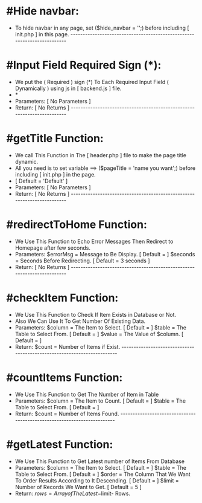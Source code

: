 #Hide navbar:
============
- To hide navbar in any page, set ($hide_navbar = '';) before including [ init.php ] in this page.
        ------------------------------------------------------------------------

#Input Field Required Sign (*):
==============================
- We put the ( Required ) sign (*) To Each Required Input Field ( Dynamically ) using js in [ backend.js ] file.
- <span class="asterisk">*</span>
- Parameters: [ No Parameters ]
- Return: [ No Returns ]
        ------------------------------------------------------------------------

#getTitle Function:
==================
- We call This Function in The [ header.php ] file to make the page title dynamic.
- All you need is to set variable ==> ($pageTitle = 'name you want';) before including [ init.php ] in the page.
- [ Default = 'Default' ]
- Parameters: [ No Parameters ]
- Return: [ No Returns ]
        ------------------------------------------------------------------------

#redirectToHome Function:
========================
- We Use This Function to Echo Error Messages Then Redirect to Homepage after few seconds.
- Parameters:
    $errorMsg = Message to Be Display.          [ Default = ]
    $seconds = Seconds Before Redirecting.      [ Default = 3 seconds ]
- Return: [ No Returns ]
        ------------------------------------------------------------------------

#checkItem Function:
===================
- We Use This Function to Check If Item Exists in Database or Not.
- Also We Can Use It To Get Number Of Existing Data.
- Parameters:
    $column  = The Item to Select.               [ Default = ]
    $table   = The Table to Select From.         [ Default = ]
    $value   = The Value of $column.             [ Default = ]
- Return:
    $count   = Number of Items if Exist.
        ------------------------------------------------------------------------

#countItems Function:
====================
- We Use This Function to Get The Number of Item in Table
- Parameters:
    $column = The Item to Count.               [ Default = ]
    $table  = The Table to Select From.        [ Default = ]
- Return:
    $count  = Number of Items Found.
        ------------------------------------------------------------------------

#getLatest Function:
====================
- We Use This Function to Get Latest number of Items From Database
- Parameters:
    $column  = The Item to Select.                                                  [ Default = ]
    $table   = The Table to Select From.                                            [ Default = ]
    $order   = The Column That We Want To Order Results According to It Descending. [ Default = ]
    $limit   = Number of Records We Want to Get.                                    [ Default = 5 ]
- Return:
    $rows  = Array of The Latest -$limit- Rows.